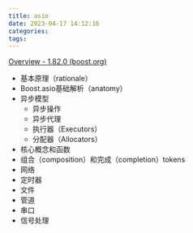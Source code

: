 ```yaml
---
title: asio
date: 2023-04-17 14:12:16
categories:
tags:
---
```



[Overview - 1.82.0 (boost.org)](https://www.boost.org/doc/libs/1_82_0/doc/html/boost_asio/overview.html)

- 基本原理（rationale）
- Boost.asio基础解析（anatomy）
- 异步模型
	- 异步操作
	- 异步代理
	- 执行器（Executors）
	- 分配器（Allocators）
- 核心概念和函数
- 组合（composition）和完成（completion）tokens
- 网络
- 定时器
- 文件
- 管道
- 串口
- 信号处理


